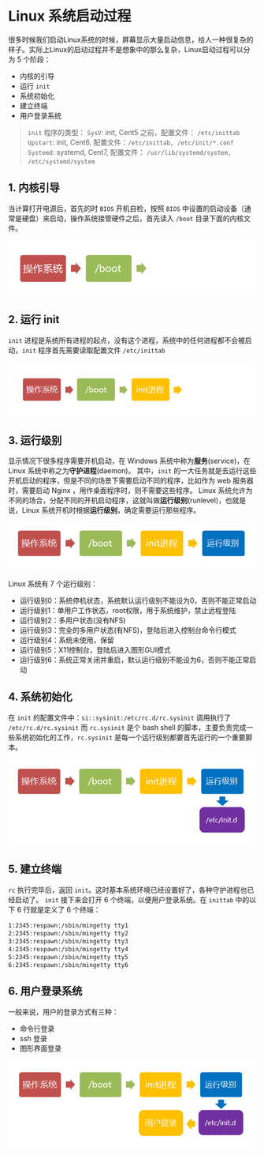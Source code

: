 # Linux 系统启动过程 

很多时候我们启动Linux系统的时候，屏幕显示大量启动信息，给人一种很复杂的样子。实际上Linux的启动过程并不是想象中的那么复杂，Linux启动过程可以分为 5 个阶段：
- 内核的引导
- 运行 `init`
- 系统初始化
- 建立终端
- 用户登录系统

> `init` 程序的类型：
> `SysV`: init, Cent5 之前，配置文件： `/etc/inittab`
> `Upstart`: init, Cent6, 配置文件：`/etc/inittab, /etc/init/*.conf`
> `Systemd`: systemd, Cent7, 配置文件： `/usr/lib/systemd/system, /etc/systemd/system`

## 1. 内核引导
当计算打开电源后，首先的时 `BIOS` 开机自检，按照 `BIOS` 中设置的启动设备（通常是硬盘）来启动，操作系统接管硬件之后，首先读入 `/boot` 目录下面的内核文件。

![](./img/bg2013081702.png)

## 2. 运行 init
`init` 进程是系统所有进程的起点，没有这个进程，系统中的任何进程都不会被启动，`init` 程序首先需要读取配置文件 `/etc/inittab`

![](./img/bg2013081703.png)

## 3. 运行级别
显示情况下很多程序需要开机启动，在 Windows 系统中称为**服务**(service)，在 Linux 系统中称之为**守护进程**(daemon)。
其中，`init` 的一大任务就是去运行这些开机启动的程序，但是不同的场景下需要启动不同的程序，比如作为 web 服务器时，需要启动 Nginx ，用作桌面程序时，则不需要这些程序。
Linux 系统允许为不同的场合，分配不同的开机启动程序，这就叫做**运行级别**(runlevel)，也就是说，Linux 系统开机时根据**运行级别**，确定需要运行那些程序。

![](./img/bg2013081704.png)

Linux 系统有 7 个运行级别：
- 运行级别0：系统停机状态，系统默认运行级别不能设为0，否则不能正常启动
- 运行级别1：单用户工作状态，root权限，用于系统维护，禁止远程登陆
- 运行级别2：多用户状态(没有NFS)
- 运行级别3：完全的多用户状态(有NFS)，登陆后进入控制台命令行模式
- 运行级别4：系统未使用，保留
- 运行级别5：X11控制台，登陆后进入图形GUI模式
- 运行级别6：系统正常关闭并重启，默认运行级别不能设为6，否则不能正常启动

## 4. 系统初始化
在 `init` 的配置文件中：`si::sysinit:/etc/rc.d/rc.sysinit` 调用执行了 `/etc/rc.d/rc.sysinit` 而 `rc.sysinit` 是个 bash shell 的脚本，主要负责完成一些系统初始化的工作，`rc.sysinit` 是每一个运行级别都要首先运行的一个重要脚本。

![](./img/bg2013081705.png)

## 5. 建立终端
`rc` 执行完毕后，返回 `init`。这时基本系统环境已经设置好了，各种守护进程也已经启动了。
`init` 接下来会打开 6 个终端，以便用户登录系统。在 `inittab` 中的以下 6 行就是定义了 6 个终端：

```
1:2345:respawn:/sbin/mingetty tty1
2:2345:respawn:/sbin/mingetty tty2
3:2345:respawn:/sbin/mingetty tty3
4:2345:respawn:/sbin/mingetty tty4
5:2345:respawn:/sbin/mingetty tty5
6:2345:respawn:/sbin/mingetty tty6
```
## 6. 用户登录系统
一般来说，用户的登录方式有三种：
- 命令行登录
- ssh 登录
- 图形界面登录

![](./img/bg2013081706.png)


